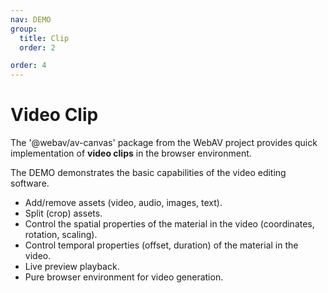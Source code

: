 ```yaml
---
nav: DEMO
group:
  title: Clip
  order: 2

order: 4
---
```


# Video Clip

The '@webav/av-canvas' package from the WebAV project provides quick implementation of **video clips** in the browser environment.

The DEMO demonstrates the basic capabilities of the video editing software.

- Add/remove assets (video, audio, images, text).
- Split (crop) assets.
- Control the spatial properties of the material in the video (coordinates, rotation, scaling).
- Control temporal properties (offset, duration) of the material in the video.
- Live preview playback.
- Pure browser environment for video generation.

<code src="./6_4_1-video-editor.tsx"></code>
